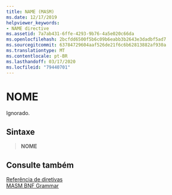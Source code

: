 ```yaml
---
title: NAME (MASM)
ms.date: 12/17/2019
helpviewer_keywords:
- NAME directive
ms.assetid: 7a7ab431-6ffe-4293-9b76-4a5e020c66da
ms.openlocfilehash: 2bcfdd6500f5b6c09b6eabb3b2643e3dadbf5ad7
ms.sourcegitcommit: 63784729604aaf526de21f6c6b62813882af930a
ms.translationtype: MT
ms.contentlocale: pt-BR
ms.lasthandoff: 03/17/2020
ms.locfileid: "79440701"
---
```

# <a name="name"></a>NOME

Ignorado.

## <a name="syntax"></a>Sintaxe

> **NOME**

## <a name="see-also"></a>Consulte também

[Referência de diretivas](directives-reference.md)\
[MASM BNF Grammar](masm-bnf-grammar.md)
